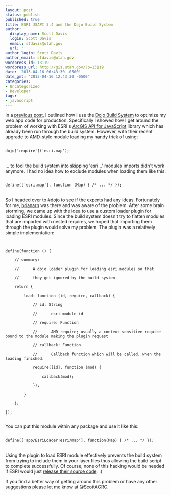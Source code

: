 ```yaml
---
layout: post
status: publish
published: true
title: ESRI JSAPI 3.4 and the Dojo Build System
author:
  display_name: Scott Davis
  login: Scott Davis
  email: stdavis@utah.gov
  url: ''
author_login: Scott Davis
author_email: stdavis@utah.gov
wordpress_id: 13119
wordpress_url: http://gis.utah.gov/?p=13119
date: '2013-04-16 06:43:30 -0500'
date_gmt: '2013-04-16 12:43:30 -0500'
categories:
- Uncategorized
- Developer
tags:
- javascript
---
```

<p>In a <a href="http://gis.utah.gov/speed-up-your-esri-javascript-api-webapp/">previous post</a>, I outlined how I use the <a href="http:dojotoolkit.org/reference-guide/build/">Dojo Build System</a> to optimize my web app code for production. Specifically I showed how I get around the problem of working with ESRI's <a href="http://help.arcgis.com/en/webapi/javascript/arcgis/">ArcGIS API for JavaScript</a> library which has already been run through the build system. However, with their recent upgrade to AMD-style module loading my handy trick of using:<br />
<code class="prettyprint"><br />
dojo['require']('esri.map');<br />
</code><br />
... to fool the build system into skipping 'esri...' modules imports didn't work anymore. I had no idea how to exclude modules when loading them like this:<br />
<code class="prettyprint"><br />
define(['esri.map'], function (Map) { /* ... */ });<br />
</code><br />
So I headed over to <a href="http://dojotoolkit.org/chat">#dojo</a> to see if the experts had any ideas. Fortunately for me,&nbsp;<a href="https://twitter.com/brianarn">brianarn</a>&nbsp;was there and was aware of the problem. After some brain storming, we came up with the idea to use a custom loader plugin for loading ESRI modules. Since the build system doesn't try to flatten modules that are imported with nested requires, we hoped that importing them through the plugin would solve my problem. The plugin was a relatively simple implementation:</p>
<p><code><br />
define(function () {<br />
    // summary:<br />
    //      A dojo loader plugin for loading esri modules so that<br />
    //      they get ignored by the build system.<br />
    return {<br />
        load: function (id, require, callback) {<br />
            // id: String<br />
            //      esri module id<br />
            // require: Function<br />
            //      AMD require; usually a context-sensitive require bound to the module making the plugin request<br />
            // callback: Function<br />
            //      Callback function which will be called, when the loading finished.<br />
            require([id], function (mod) {<br />
                callback(mod);<br />
            });<br />
        }<br />
    };<br />
});<br />
</code></p>
<p>You can put this module within any package and use it like this:<br />
<code class="prettyprint"><br />
define(['app/EsriLoader!esri/map'], function(Map) { /* ... */ });<br />
</code><br />
Using the plugin to load ESRI module effectively prevents the build system from trying to include them in your layer files thus allowing the build script to complete successfully. Of course, none of this hacking would be needed if ESRI would just <a href="http://ideas.arcgis.com/ideaView?id=087E00000004JOzIAM">release their source code</a>. :)</p>
<p>If you find a better way of getting around this problem or have any other suggestions please let me know at <a href="http://twitter.com/ScottAGRC">@ScottAGRC</a>.</p>
